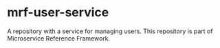 # mrf-user-service
A repository with a service for managing users. This repository is part of Microservice Reference Framework.
